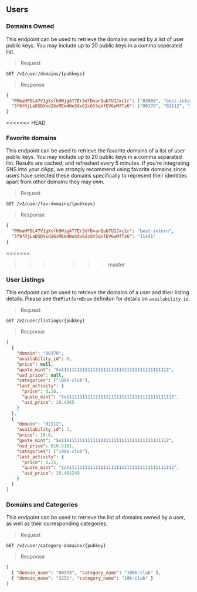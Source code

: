 ## Users

### Domains Owned

This endpoint can be used to retrieve the domains owned by a list of user public keys. You may include up to 20 public keys in a comma seperated list.

> Request

```
GET /v2/user/domains/{pubkeys}
```

> Response

```json
{
  "FMmaHPDL47V1gXsfh9WjgAT7Er3dfDvarQubTU1Jxc1r": ["03800", "best-intern"],
  "3f9fRjLaDSDVxd26xMEm4WuSXv62cGt5qVfEVGwMfTz6": ["00378", "02112", "11441"]
}
```

<<<<<<< HEAD
### Favorite domains

This endpoint can be used to retrieve the favorite domains of a list of user public keys. You may include up to 20 public keys in a comma separated list. Results are cached, and refreshed every 5 minutes. If you're integrating SNS into your dApp, we strongly recommend using favorite domains since users have selected these domains specifically to represent their identities apart from other domains they may own.

> Request

```
GET /v2/user/fav-domains/{pubkeys}
```

> Response

```json
{
  "FMmaHPDL47V1gXsfh9WjgAT7Er3dfDvarQubTU1Jxc1r": "best-intern",
  "3f9fRjLaDSDVxd26xMEm4WuSXv62cGt5qVfEVGwMfTz6": "11441"
}
```

=======
>>>>>>> master
### User Listings

This endpoint can be used to retrieve the domains of a user and their listing details. Please see the`PlatformEnum` definiton for details on `availability id`.

> Request

```
GET /v2/user/listings/{pubkey}
```

> Response

```json
[
  {
    "domain": "00378",
    "availability_id": 0,
    "price": null,
    "quote_mint": "So11111111111111111111111111111111111111112",
    "usd_price": null,
    "categories": ["100k-club"],
    "last_activity": {
      "price": 0.18,
      "quote_mint": "So11111111111111111111111111111111111111112",
      "usd_price": 18.4365
    }
  },
  {
    "domain": "02112",
    "availability_id": 2,
    "price": 10.0,
    "quote_mint": "So11111111111111111111111111111111111111112",
    "usd_price": 810.5181,
    "categories": ["100k-club"],
    "last_activity": {
      "price": 0.25,
      "quote_mint": "So11111111111111111111111111111111111111112",
      "usd_price": 19.401249
    }
  }
]
```

### Domains and Categories

This endpoint can be used to retrieve the list of domains owned by a user, as well as their corresponding categories.

> Request

```
GET /v2/user/category-domains/{pubkey}
```

> Response

```json
[
  { "domain_name": "00378", "category_name": "100k-club" },
  { "domain_name": "3231", "category_name": "10k-club" }
]
```
